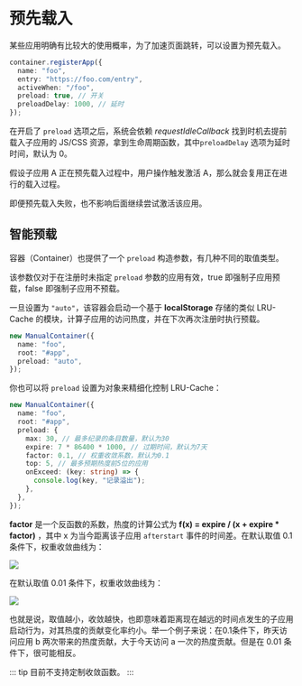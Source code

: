 # 预先载入

某些应用明确有比较大的使用概率，为了加速页面跳转，可以设置为预先载入。

```ts
container.registerApp({
  name: "foo",
  entry: "https://foo.com/entry",
  activeWhen: "/foo",
  preload: true, // 开关
  preloadDelay: 1000, // 延时
});
```

在开启了 `preload` 选项之后，系统会依赖 _requestIdleCallback_ 找到时机去提前载入子应用的 JS/CSS 资源，拿到生命周期函数，其中`preloadDelay` 选项为延时时间，默认为 0。

假设子应用 A 正在预先载入过程中，用户操作触发激活 A，那么就会复用正在进行的载入过程。

即便预先载入失败，也不影响后面继续尝试激活该应用。

## 智能预载

容器（Container）也提供了一个 `preload` 构造参数，有几种不同的取值类型。

该参数仅对于在注册时未指定 `preload` 参数的应用有效，true 即强制子应用预载，false 即强制子应用不预载。

一旦设置为 `"auto"`，该容器会启动一个基于 **localStorage** 存储的类似 LRU-Cache 的模块，计算子应用的访问热度，并在下次再次注册时执行预载。

```ts
new ManualContainer({
  name: "foo",
  root: "#app",
  preload: "auto",
});
```

你也可以将 `preload` 设置为对象来精细化控制 LRU-Cache：

```ts
new ManualContainer({
  name: "foo",
  root: "#app",
  preload: {
    max: 30, // 最多纪录的条目数量，默认为30
    expire: 7 * 86400 * 1000, // 过期时间，默认为7天
    factor: 0.1, // 权重收敛系数，默认为0.1
    top: 5, // 最多预期热度前5位的应用
    onExceed: (key: string) => {
      console.log(key, "记录溢出");
    },
  },
});
```

**factor** 是一个反函数的系数，热度的计算公式为 **f(x) = expire / (x + expire \* factor)** ，其中 x 为当今距离该子应用 `afterstart` 事件的时间差。在默认取值 0.1 条件下，权重收敛曲线为：

![](/assets/factor-01.png)

在默认取值 0.01 条件下，权重收敛曲线为：

![](/assets/factor-001.png)

也就是说，取值越小，收敛越快，也即意味着距离现在越远的时间点发生的子应用启动行为，对其热度的贡献变化率约小。举一个例子来说：在0.1条件下，昨天访问应用 b 两次带来的热度贡献，大于今天访问 a 一次的热度贡献。但是在 0.01 条件下，很可能相反。

::: tip
目前不支持定制收敛函数。
:::
